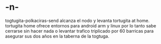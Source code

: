 # -n-
togtugita-polkaciras-send
alcanza el nodo y levanta 
tortugita at home.
tortugita home ofrece entornos para android arm y linux por lo tanto 
sabe cerrarse sin hacer nada
o levantar trafico triplicado por 60 barricas para asegurar sus 
dos años en la taberna de la togtuga.

